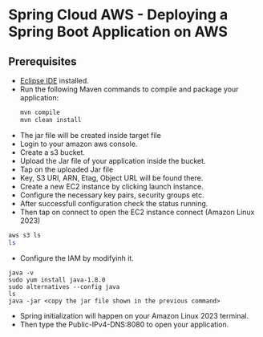 # Spring Cloud AWS - Deploying a Spring Boot Application on AWS

## Prerequisites

- [Eclipse IDE](https://www.eclipse.org/ide/) installed.
- Run the following Maven commands to compile and package your application:
  ```bash
  mvn compile
  mvn clean install
- The jar file will be created inside target file
- Login to your amazon aws console.
- Create a s3 bucket.
- Upload the Jar file of your application inside the bucket.
- Tap on the uploaded Jar file
- Key, S3 URI, ARN, Etag, Object URL will be found there.
- Create a new EC2 instance by clicking launch instance.
- Configure the necessary key pairs, security groups etc.
- After successfull configuration check the status running.
- Then tap on connect to open the EC2 instance connect (Amazon Linux 2023)
```bash
aws s3 ls
ls
```
- Configure the IAM by modifyinh it.
```
java -v
sudo yum install java-1.8.0
sudo alternatives --config java
ls
java -jar <copy the jar file shown in the previous command>
```
- Spring initialization will happen on your Amazon Linux 2023 terminal.
- Then type the Public-IPv4-DNS:8080 to open your application.
